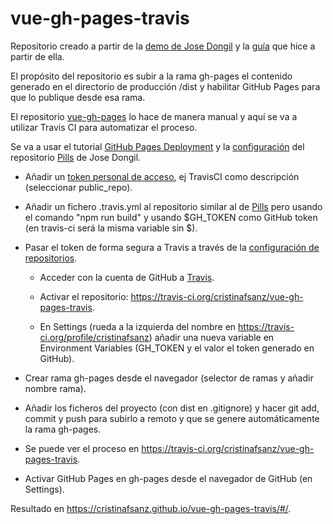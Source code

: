 # vue-gh-pages-travis

Repositorio creado a partir de la [demo de Jose Dongil](https://github.com/jdonsan/charla-aprendiendo-vuejs) y la [guía](https://github.com/cristinafsanz/vuejs-primeros-pasos) que hice a partir de ella.

El propósito del repositorio es subir a la rama gh-pages el contenido generado en el directorio de producción /dist y habilitar GitHub Pages para que lo publique desde esa rama.

El repositorio [vue-gh-pages](https://github.com/cristinafsanz/vue-gh-pages) lo hace de manera manual y aquí se va a utilizar Travis CI para automatizar el proceso.

Se va a usar el tutorial [GitHub Pages Deployment](https://docs.travis-ci.com/user/deployment/pages/) y la [configuración](https://github.com/jdonsan/pills/blob/master/.travis.yml) del repositorio [Pills](https://github.com/jdonsan/pills) de Jose Dongil.

- Añadir un [token personal de acceso](https://help.github.com/articles/creating-a-personal-access-token-for-the-command-line/), ej TravisCI como descripción (seleccionar public_repo).

- Añadir un fichero .travis.yml al repositorio similar al de [Pills](https://github.com/jdonsan/pills/blob/master/.travis.yml) pero usando el comando "npm run build" y usando $GH_TOKEN como GitHub token (en travis-ci será la misma variable sin $).

- Pasar el token de forma segura a Travis a través de la [configuración de repositorios](https://docs.travis-ci.com/user/environment-variables#Defining-Variables-in-Repository-Settings).

    - Acceder con la cuenta de GitHub a [Travis](https://travis-ci.org/).

    - Activar el repositorio: https://travis-ci.org/cristinafsanz/vue-gh-pages-travis.

    - En Settings (rueda a la izquierda del nombre en https://travis-ci.org/profile/cristinafsanz) añadir una nueva variable en Environment Variables (GH_TOKEN y el valor el token generado en GitHub).

- Crear rama gh-pages desde el navegador (selector de ramas y añadir nombre rama).

- Añadir los ficheros del proyecto (con dist en .gitignore) y hacer git add, commit y push para subirlo a remoto y que se genere automáticamente la rama gh-pages.

- Se puede ver el proceso en https://travis-ci.org/cristinafsanz/vue-gh-pages-travis.

- Activar GitHub Pages en gh-pages desde el navegador de GitHub (en Settings).

Resultado en https://cristinafsanz.github.io/vue-gh-pages-travis/#/.

